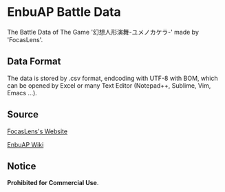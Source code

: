 # EnbuAP Battle Data

The Battle Data of The Game '幻想人形演舞-ユメノカケラ-' made by 'FocasLens'.

## Data Format

The data is stored by .csv format, endcoding with UTF-8 with BOM, which can be opened by Excel or many Text Editor (Notepad++, Sublime, Vim, Emacs ...).

## Source

[FocasLens's Website](http://www.fo-lens.net/gn_enbu/dolldata/dollIndex.html)

[EnbuAP Wiki](http://wikiwiki.jp/enbu-ap/)

## Notice

**Prohibited for Commercial Use**.
